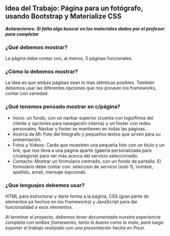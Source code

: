 ## Idea del Trabajo: Página para un fotógrafo, usando Bootstrap y Materialize CSS
___Aclaraciones: Si falta algo buscar en los materiales dados por el profesor para completar___

### ¿Qué debemos mostrar?
La página debe contar con, al menos, 5 páginas funcionales. 

### ¿Cómo lo debemos mostrar?
La idea es que ambas páginas sean lo mas idénticas posibles. También debemos usar las diferentes opciones que nos proveen los frameworks, contar con variedad.

### ¿Qué tenemos pensado mostrar en c/página? 
- Inicio: un fondo, con un navbar superior (cuenta con logo/firma del cliente y opciones para navegación interna) y un footer con redes personales. Navbar y footer se mantienen en todas las páginas.
- Acerca de Mi: Foto del fotógrafo y pequeños textos que sirven para su presentación.
- Fotos y Videos: Cards que muestren una pequeña foto con un titulo y un link, que nos lleva a una página aparte (galeria personalizada para c/categoría) para ver más acerca del servicio seleccionado.
- Contacto: Mostrar un formulario centrado, con un fondo de pantalla. El formulario debe contar con: seleccion de servicio (solo 1), nombre, apellido, email, mensaje (opcional).

### ¿Que lenguajes debemos usar?
HTML para estructurar y darle forma a la página, CSS (gran parte de elementos ya hechos en los frameworks) y JavaScript para dar funcionalidad a esos elementos.

_Al terminar el proyecto, debemos tener documentada nuestra experiencia completa con ambos frameworks, tanto lo bueno como lo malo, para luego exponer el trabajo realizado con una presentación hecha en Presi._
